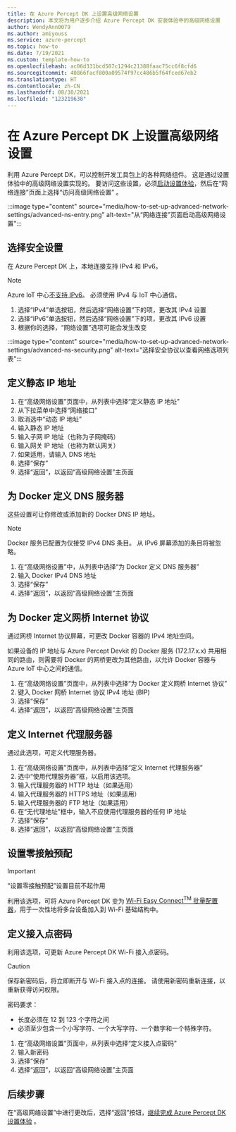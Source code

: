 ```yaml
---
title: 在 Azure Percept DK 上设置高级网络设置
description: 本文将为用户逐步介绍 Azure Percept DK 安装体验中的高级网络设置
author: WendyAnn0079
ms.author: amiyouss
ms.service: azure-percept
ms.topic: how-to
ms.date: 7/19/2021
ms.custom: template-how-to
ms.openlocfilehash: ac06d331bcd587c1294c21388faac75cc6f8cfd6
ms.sourcegitcommit: 40866facf800a09574f97cc486b5f64fced67eb2
ms.translationtype: HT
ms.contentlocale: zh-CN
ms.lasthandoff: 08/30/2021
ms.locfileid: "123219638"
---
```

# <a name="set-up-advanced-network-settings-on-the-azure-percept-dk"></a>在 Azure Percept DK 上设置高级网络设置

利用 Azure Percept DK，可以控制开发工具包上的各种网络组件。 这是通过设置体验中的高级网络设置实现的。 要访问这些设置，必须[启动设置体验](./quickstart-percept-dk-set-up.md)，然后在“网络连接”页面上选择“访问高级网络设置” 。

:::image type="content" source="media/how-to-set-up-advanced-network-settings/advanced-ns-entry.png" alt-text="从“网络连接”页面启动高级网络设置":::

## <a name="select-the-security-setting"></a>选择安全设置
在 Azure Percept DK 上，本地连接支持 IPv4 和 IPv6。

> [!NOTE]
> Azure IoT 中心[不支持 IPv6](../iot-hub/iot-hub-understand-ip-address.md#support-for-ipv6)。 必须使用 IPv4 与 IoT 中心通信。
1. 选择“IPv4”单选按钮，然后选择“网络设置”下的项，更改其 IPv4 设置
1. 选择“IPv6”单选按钮，然后选择“网络设置”下的项，更改其 IPv6 设置
1. 根据你的选择，“网络设置”选项可能会发生改变

:::image type="content" source="media/how-to-set-up-advanced-network-settings/advanced-ns-security.png" alt-text="选择安全协议以查看网络选项列表":::

## <a name="define-a-static-ip-address"></a>定义静态 IP 地址

1. 在“高级网络设置”页面中，从列表中选择“定义静态 IP 地址” 
1. 从下拉菜单中选择“网络接口”
1. 取消选中“动态 IP 地址”
1. 输入静态 IP 地址
1. 输入子网 IP 地址（也称为子网掩码）
1. 输入网关 IP 地址（也称为默认网关）
1. 如果适用，请输入 DNS 地址
1. 选择“保存”
1. 选择“返回”，以返回“高级网络设置”主页面 

## <a name="define-dns-server-for-docker"></a>为 Docker 定义 DNS 服务器
这些设置可让你修改或添加新的 Docker DNS IP 地址。

> [!NOTE]
> Docker 服务已配置为仅接受 IPv4 DNS 条目。  从 IPv6 屏幕添加的条目将被忽略。

1. 在“高级网络设置”中，从列表中选择“为 Docker 定义 DNS 服务器” 
1. 输入 Docker IPv4 DNS 地址
1. 选择“保存”
1. 选择“返回”，以返回“高级网络设置”主页面 

## <a name="define-bridge-internet-protocol-for-docker"></a>为 Docker 定义网桥 Internet 协议
通过网桥 Internet 协议屏幕，可更改 Docker 容器的 IPv4 地址空间。

如果设备的 IP 地址与 Azure Percept Devkit 的 Docker 服务 (172.17.x.x) 共用相同的路由，则需要将 Docker 的网桥更改为其他路由，以允许 Docker 容器与 Azure IoT 中心之间的通信。  

1. 在“高级网络设置”页面中，从列表中选择“为 Docker 定义网桥 Internet 协议” 
1. 键入 Docker 网桥 Internet 协议 IPv4 地址 (BIP)
1. 选择“保存”
1. 选择“返回”，以返回“高级网络设置”主页面 

## <a name="define-an-internet-proxy-server"></a>定义 Internet 代理服务器
通过此选项，可定义代理服务器。    

1. 在“高级网络设置”页面中，从列表中选择“定义 Internet 代理服务器” 
1. 选中“使用代理服务器”框，以启用该选项。
1. 输入代理服务器的 HTTP 地址（如果适用）
1. 输入代理服务器的 HTTPS 地址（如果适用）
1. 输入代理服务器的 FTP 地址（如果适用）
1. 在“无代理地址”框中，输入不应使用代理服务器的任何 IP 地址
1. 选择“保存”
1. 选择“返回”，以返回“高级网络设置”主页面 

## <a name="setup-zero-touch-provisioning"></a>设置零接触预配

> [!IMPORTANT]
> “设置零接触预配”设置目前不起作用

利用该选项，可将 Azure Percept DK 变为 [Wi-Fi Easy Connect<sup>TM</sup> 批量配置器](https://techcommunity.microsoft.com/t5/internet-of-things/simplify-wi-fi-iot-device-onboarding-with-zero-touch/ba-p/2161129#:~:text=A%20Wi-Fi%20Easy%20Connect%E2%84%A2%20Configurator%2C%20paired%20with%20the,device%20to%20any%20WPA2-Personal%20or%20WPA3-Personal%20wireless%20LAN.)，用于一次性地将多台设备加入到 Wi-Fi 基础结构中。  

## <a name="define-access-point-passphrase"></a>定义接入点密码 
利用该选项，可更新 Azure Percept DK Wi-Fi 接入点密码。  

> [!CAUTION]
> 保存新密码后，将立即断开与 Wi-Fi 接入点的连接。  请使用新密码重新连接，以重新获得访问权限。  

密码要求：
- 长度必须在 12 到 123 个字符之间
- 必须至少包含一个小写字符、一个大写字符、一个数字和一个特殊字符。

1. 在“高级网络设置”页面中，从列表中选择“定义接入点密码” 
1. 输入新密码
1. 选择“保存”
1. 选择“返回”，以返回“高级网络设置”主页面 

## <a name="next-steps"></a>后续步骤
在“高级网络设置”中进行更改后，选择“返回”按钮，[继续完成 Azure Percept DK 设置体验](./quickstart-percept-dk-set-up.md) 。